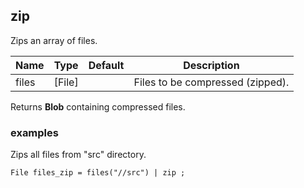 ## zip

Zips an array of files.

 | Name | Type | Default | Description |
 | ---- | ---- | ------- | ----------- |
 | files | [File] |   | Files to be compressed (zipped). |

Returns __Blob__ containing compressed files.

### examples

Zips all files from "src" directory.
```
File files_zip = files("//src") | zip ;
```
